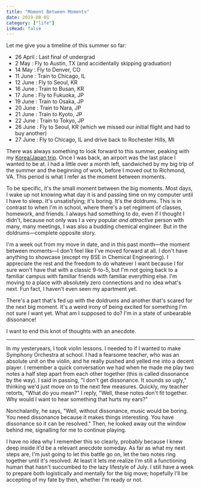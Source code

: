```yaml
---
title: "Moment Between Moments"
date: 2019-08-01
category: ["life"]
isHead: false
---
```


Let me give you a timeline of this summer so far:

- 26 April : Last final of undergrad  
- 2 May : Fly to Austin, TX (and accidentally skipping graduation)  
- 14 May : Fly to Denver, CO  
- 11 June : Train to Chicago, IL  
- 12 June : Fly to Seoul, KR  
- 16 June : Train to Busan, KR  
- 17 June : Fly to Fukuoka, JP  
- 19 June : Train to Osaka, JP  
- 20 June : Train to Nara, JP  
- 21 June : Train to Kyoto, JP  
- 22 June : Train to Tokyo, JP  
- 26 June : Fly to Seoul, KR (which we missed our initial flight and had to buy another)  
- 27 June : Fly to Chicago, IL and drive back to Rochester Hills, MI

There was always something to look forward to this summer, peaking with my [Korea/Japan trip](https://edward1kim.github.io/life_posts/korea-japan-trip-2019). Once I was back, an airport was the last place I wanted to be at. I had a little over a month left, sandwiched by my big trip of the summer and the beginning of work, before I moved out to Richmond, VA. This period is what I refer as the moment between moments. 

To be specific, it's the small moment between the big moments. Most days, I wake up not knowing what day it is and passing time on my computer until I have to sleep. It's unsatisfying; it's boring. It's the doldrums. This is in contrast to when I'm in school, where there's a set regiment of classes, homework, and friends. I always had something to do, even if I thought I didn't, because not only was I a very popular *and attractive* person with many, many meetings, I was also a budding chemical engineer. But in the doldrums—complete opposite story.

I'm a week out from my move in date, and in this past month—the moment between moments—I don't feel like I've moved forward at all. I don't have anything to showcase (except my BSE in Chemical Engineering). I appreciate the rest and the freedom to do whatever I want because I for sure won't have that with a classic 9-to-5, but I'm not going back to a familiar campus with familiar friends with familiar everything else. I'm moving to a place with absolutely zero connections and no idea what's next. Fun fact, I haven't even seen my apartment yet. 

There's a part that's fed up with the doldrums and another that's scared for the next big moment. It's a weird irony of being excited for something I'm not sure I want yet. What am I supposed to do? I'm in a state of unbearable dissonance! 

I want to end this knot of thoughts with an anecdote.

---

In my yesteryears, I took violin lessons. I needed to if I wanted to make Symphony Orchestra at school. I had a fearsome teacher, who was an absolute unit on the violin, and he really pushed and yelled me into a decent player. I remember a quick conversation we had when he made me play two notes a half step apart from each other together (this is called dissonance by the way). I said in passing, "I don't get dissonance. It sounds so ugly," thinking we'd just move on to the next few measures. Quickly, my teacher retorts, "What do you mean?" I reply, "Well, these notes don't fit together. Why would I want to hear something that hurts my ears?" 

Nonchalantly, he says, "Well, without dissonance, music would be boring. You need dissonance because it makes things interesting. You have dissonance so it can be resolved." Then, he looked away out the window behind me, signalling for me to continue playing.

I have no idea why I remember this so clearly, probably because I knew deep inside it'd be a relevant anecdote someday. As far as what my next steps are, I'm just going to let this battle go on, let the two notes ring together until it's resolved. At least it lets me realize I'm still a functioning human that hasn't succumbed to the lazy lifestyle of July. I still have a week to prepare both logistically and mentally for the big move; hopefully I'll be accepting of my fate by then, whether I'm ready or not.